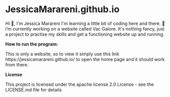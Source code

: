 # JessicaMarareni.github.io

Hi 👋, I'm Jessica Marareni
I'm learning a little bit of coding here and there.
🔭 I’m currently working on a website called Vac Galore. It's nothing fancy, just a project to practise my skills and get a functioning website up and running.

<b>How to run the program:</b>
<p>This is only a website, so to view it simply use this link https://jessicamarareni.github.io/ to open the home page and it should work from there.</p>

<b>License</b>
<p>This project is licensed under the apache license 2.0 License - see the LICENSE.md file for details</p>
